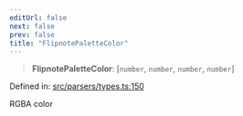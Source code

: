 ```yaml
---
editUrl: false
next: false
prev: false
title: "FlipnotePaletteColor"
---
```


> **FlipnotePaletteColor**: \[`number`, `number`, `number`, `number`\]

Defined in: [src/parsers/types.ts:150](https://github.com/jaames/flipnote.js/blob/24e772733243f115c3848537efabe6ee9020ad63/src/parsers/types.ts#L150)

RGBA color
